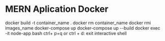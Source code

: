 # MERN Aplication Docker

docker build -t container_name .
docker rm container_name
docker rmi images_name
docker-compose up
docker-compose up --build
docker exec -it node-app bash
ctrl+ p+q or ctrl + d: exit interactive shell